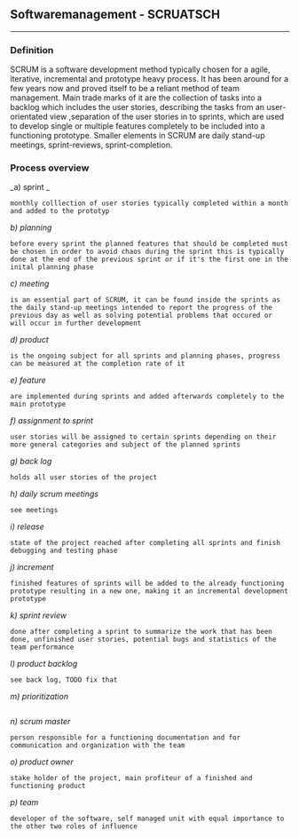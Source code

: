 ## Softwaremanagement - SCRUATSCH
---
### Definition

SCRUM is a software development method typically chosen for a agile, iterative, incremental and prototype heavy process. It has been around for a few years now and proved itself to be a reliant method of team management. Main trade marks of it are the collection of tasks into a backlog which includes the user stories, describing the tasks from an user-orientated view ,separation of the user stories in to sprints, which are used to develop single or multiple features completely to be included into a functioning prototype. Smaller elements in SCRUM are daily stand-up meetings, sprint-reviews, sprint-completion.

### Process overview
_a) sprint _
```
monthly colllection of user stories typically completed within a month and added to the prototyp
```
_b) planning_
```
before every sprint the planned features that should be completed must be chosen in order to avoid chaos during the sprint this is typically done at the end of the previous sprint or if it's the first one in the inital planning phase
```
_c) meeting_
```
is an essential part of SCRUM, it can be found inside the sprints as the daily stand-up meetings intended to report the progress of the previous day as well as solving potential problems that occured or will occur in further development
```
_d) product_
```
is the ongoing subject for all sprints and planning phases, progress can be measured at the completion rate of it
```
_e) feature_
```
are implemented during sprints and added afterwards completely to the main prototype
```
_f) assignment to sprint_
```
user stories will be assigned to certain sprints depending on their more general categories and subject of the planned sprints
```
_g) back log_
```
holds all user stories of the project
```
_h) daily scrum meetings_
```
see meetings
```
_i) release_
```
state of the project reached after completing all sprints and finish debugging and testing phase
```
_j) increment_
```
finished features of sprints will be added to the already functioning prototype resulting in a new one, making it an incremental development prototype
```
_k) sprint review_
```
done after completing a sprint to summarize the work that has been done, unfinished user stories, potential bugs and statistics of the team performance
```
_l) product backlog_
```
see back log, TODO fix that
```
_m) prioritization_
```

```
_n) scrum master_
```
person responsible for a functioning documentation and for communication and organization with the team
```
_o) product owner_
```
stake holder of the project, main profiteur of a finished and functioning product
```
_p) team_
```
developer of the software, self managed unit with equal importance to the other two roles of influence
```